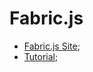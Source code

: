# Fabric.js

- [Fabric.js Site](http://fabricjs.com/);
- [Tutorial](http://fabricjs.com/fabric-intro-part-1);
